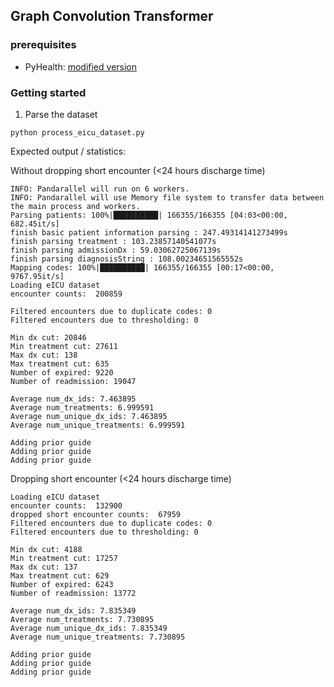 ## Graph Convolution Transformer

### prerequisites

- PyHealth: [modified version](https://github.com/lycpaul/PyHealth)

### Getting started

1. Parse the dataset

```shell
python process_eicu_dataset.py
```

Expected output / statistics:

Without dropping short encounter (<24 hours discharge time)
```shell
INFO: Pandarallel will run on 6 workers.
INFO: Pandarallel will use Memory file system to transfer data between the main process and workers.
Parsing patients: 100%|██████████| 166355/166355 [04:03<00:00, 682.45it/s]
finish basic patient information parsing : 247.49314141273499s
finish parsing treatment : 103.23857140541077s
finish parsing admissionDx : 59.03062725067139s
finish parsing diagnosisString : 108.00234651565552s
Mapping codes: 100%|██████████| 166355/166355 [00:17<00:00, 9767.95it/s] 
Loading eICU dataset
encounter counts:  200859

Filtered encounters due to duplicate codes: 0
Filtered encounters due to thresholding: 0

Min dx cut: 20846
Min treatment cut: 27611
Max dx cut: 138
Max treatment cut: 635
Number of expired: 9220
Number of readmission: 19047

Average num_dx_ids: 7.463895
Average num_treatments: 6.999591
Average num_unique_dx_ids: 7.463895
Average num_unique_treatments: 6.999591

Adding prior guide
Adding prior guide
Adding prior guide
```


Dropping short encounter (<24 hours discharge time)
```shell
Loading eICU dataset
encounter counts:  132900
dropped short encounter counts:  67959
Filtered encounters due to duplicate codes: 0
Filtered encounters due to thresholding: 0

Min dx cut: 4188
Min treatment cut: 17257
Max dx cut: 137
Max treatment cut: 629
Number of expired: 6243
Number of readmission: 13772

Average num_dx_ids: 7.835349
Average num_treatments: 7.730895
Average num_unique_dx_ids: 7.835349
Average num_unique_treatments: 7.730895

Adding prior guide
Adding prior guide
Adding prior guide
```